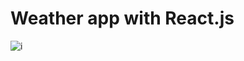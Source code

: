 # Weather app with React.js



![i]('https://github.com/oykuky/React-WeatherApp/blob/main/weather-app/public/app.png')
